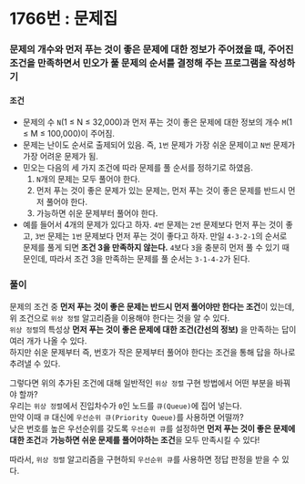 # 1766번 : 문제집
### 문제의 개수와 먼저 푸는 것이 좋은 문제에 대한 정보가 주어졌을 때, 주어진 조건을 만족하면서 민오가 풀 문제의 순서를 결정해 주는 프로그램을 작성하기
#### 조건
- 문제의 수 `N`(1 ≤ N ≤ 32,000)과 먼저 푸는 것이 좋은 문제에 대한 정보의 개수 `M`(1 ≤ M ≤ 100,000)이 주어짐.
- 문제는 난이도 순서로 출제되어 있음. 즉, `1번` 문제가 가장 쉬운 문제이고 `N번` 문제가 가장 어려운 문제가 됨.
- 민오는 다음의 세 가지 조건에 따라 문제를 풀 순서를 정하기로 하였음.
  1. `N`개의 문제는 모두 풀어야 한다.
  2. 먼저 푸는 것이 좋은 문제가 있는 문제는, 먼저 푸는 것이 좋은 문제를 반드시 먼저 풀어야 한다.
  3. 가능하면 쉬운 문제부터 풀어야 한다.
- 예를 들어서 4개의 문제가 있다고 하자. `4번` 문제는 `2번` 문제보다 먼저 푸는 것이 좋고, `3번` 문제는 `1번` 문제보다 먼저 푸는 것이 좋다고 하자. 만일 `4-3-2-1`의 순서로 문제를 풀게 되면 **조건 3을 만족하지 않는다.** `4`보다 `3`을 충분히 먼저 풀 수 있기 때문인데, 따라서 조건 3을 만족하는 문제를 풀 순서는 `3-1-4-2`가 된다.
### 풀이
문제의 조건 중 **먼저 푸는 것이 좋은 문제는 반드시 먼저 풀어야만 한다는 조건**이 있는데,   
위 조건으로 `위상 정렬` 알고리즘을 이용해야 한다는 것을 알 수 있다.  
`위상 정렬`의 특성상 **먼저 푸는 것이 좋은 문제에 대한 조건(간선의 정보)** 을 만족하는 답이 여러 개가 나올 수 있다.   
하지만 쉬운 문제부터 즉, 번호가 작은 문제부터 풀어야 한다는 조건을 통해 답을 하나로 추려낼 수 있다.  

그렇다면 위의 추가된 조건에 대해 일반적인 `위상 정렬` 구현 방법에서 어떤 부분을 바꿔야 할까?  
우리는 `위상 정렬`에서 진입차수가 `0`인 노드를 `큐(Queue)`에 집어 넣는다.  
만약 이때 `큐` 대신에 `우선순위 큐(Priority Queue)`를 사용하면 어떨까?  
낮은 번호를 높은 우선순위를 갖도록 `우선순위 큐`를 설정하면 **먼저 푸는 것이 좋은 문제에 대한 조건**과 **가능하면 쉬운 문제를 풀어야하는 조건**을 모두 만족시킬 수 있다!

따라서, `위상 정렬` 알고리즘을 구현하되 `우선순위 큐`를 사용하면 정답 판정을 받을 수 있다.